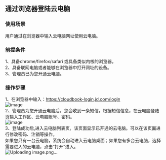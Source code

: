 ## 通过浏览器登陆云电脑
### 使用场景
用户通过在浏览器中输入云电脑网址使用云电脑。<br>
### 前提条件
1、具备chrome/firefox/safari 或具备类似内核的浏览器。<br>
2、具备联网电脑或者能够在浏览器中打开网址的设备。<br>
3、管理员已为您开通云电脑。<br>
### 操作步骤
1、在浏览器中输入：https://cloudbook-login.jd.com/login<br>
![image](https://user-images.githubusercontent.com/103625856/195050689-b28bdf1b-ea38-4114-9184-25bc7c675c86.png)<br>
2、管理员为您开通云电脑后，您会收到一条短信，根据短信信息，在云电脑登陆页输入工作区、云电脑账号、密码。<br>
![image](https://user-images.githubusercontent.com/103625856/192928900-331e55af-1012-4183-b336-d731158400c7.png)<br>
3、登陆成功后,进入云电脑列表页，该页面显示已开通的云电脑。可以在该页面进行修改密码、注销等操作。<br>
   如果您只有一台云电脑，系统会自动进入云电脑桌面；如果您有多台云电脑，选择需要进入的云电脑，点击“打开”进入。<br>
 ![Uploading image.png…]()<br>

